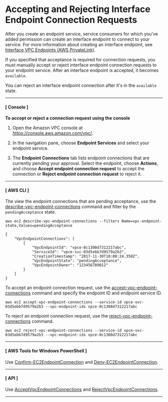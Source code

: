 # Accepting and Rejecting Interface Endpoint Connection Requests<a name="accept-reject-endpoint-requests"></a>

After you create an endpoint service, service consumers for which you've added permission can create an interface endpoint to connect to your service\. For more information about creating an interface endpoint, see [Interface VPC Endpoints \(AWS PrivateLink\)](vpce-interface.md)\.

If you specified that acceptance is required for connection requests, you must manually accept or reject interface endpoint connection requests to your endpoint service\. After an interface endpoint is accepted, it becomes `available`\.

You can reject an interface endpoint connection after it's in the `available` state\.

------
#### [ Console ]

**To accept or reject a connection request using the console**

1. Open the Amazon VPC console at [https://console\.aws\.amazon\.com/vpc/](https://console.aws.amazon.com/vpc/)\.

1. In the navigation pane, choose **Endpoint Services** and select your endpoint service\.

1. The **Endpoint Connections** tab lists endpoint connections that are currently pending your approval\. Select the endpoint, choose **Actions**, and choose **Accept endpoint connection request** to accept the connection or **Reject endpoint connection request** to reject it\.

------
#### [ AWS CLI ]

The view the endpoint connections that are pending acceptance, use the [describe\-vpc\-endpoint\-connections](https://docs.aws.amazon.com/cli/latest/reference/ec2/describe-vpc-endpoint-connections.html) command and filter by the `pendingAcceptance` state\.

```
aws ec2 describe-vpc-endpoint-connections --filters Name=vpc-endpoint-state,Values=pendingAcceptance
```

```
{
    "VpcEndpointConnections": [
        {
            "VpcEndpointId": "vpce-0c1308d7312217abc", 
            "ServiceId": "vpce-svc-03d5ebb7d9579a2b3", 
            "CreationTimestamp": "2017-11-30T10:00:24.350Z", 
            "VpcEndpointState": "pendingAcceptance", 
            "VpcEndpointOwner": "123456789012"
        }
    ]
}
```

To accept an endpoint connection request, use the [accept\-vpc\-endpoint\-connections](https://docs.aws.amazon.com/cli/latest/reference/ec2/accept-vpc-endpoint-connections.html) command and specify the endpoint ID and endpoint service ID\.

```
aws ec2 accept-vpc-endpoint-connections --service-id vpce-svc-03d5ebb7d9579a2b3 --vpc-endpoint-ids vpce-0c1308d7312217abc
```

To reject an endpoint connection request, use the [reject\-vpc\-endpoint\-connections](https://docs.aws.amazon.com/cli/latest/reference/ec2/reject-vpc-endpoint-connections.html) command\.

```
aws ec2 reject-vpc-endpoint-connections --service-id vpce-svc-03d5ebb7d9579a2b3 --vpc-endpoint-ids vpce-0c1308d7312217abc
```

------
#### [  AWS Tools for Windows PowerShell ]

Use [Confirm\-EC2EndpointConnection](https://docs.aws.amazon.com/powershell/latest/reference/items/Confirm-EC2EndpointConnection.html) and [Deny\-EC2EndpointConnection](https://docs.aws.amazon.com/powershell/latest/reference/items/Deny-EC2EndpointConnection.html)\.

------
#### [ API ]

Use [AcceptVpcEndpointConnections](https://docs.aws.amazon.com/AWSEC2/latest/APIReference/ApiReference-query-AcceptVpcEndpointConnections.html) and [RejectVpcEndpointConnections](https://docs.aws.amazon.com/AWSEC2/latest/APIReference/ApiReference-query-RejectVpcEndpointConnections.html)\.

------